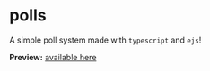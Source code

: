 # polls
A simple poll system made with `typescript` and `ejs`!

**Preview:** <a href="https://polls.dkcode.eu">available here</a> 
